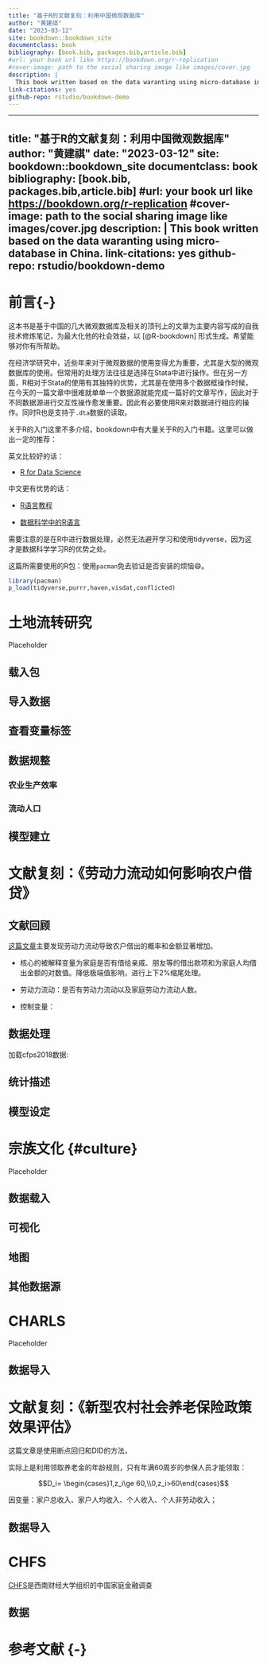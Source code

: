 ```yaml
---
title: "基于R的文献复刻：利用中国微观数据库"
author: "黄建祺"
date: "2023-03-12"
site: bookdown::bookdown_site
documentclass: book
bibliography: [book.bib, packages.bib,article.bib]
#url: your book url like https://bookdown.org/r-replication
#cover-image: path to the social sharing image like images/cover.jpg
description: |
  This book written based on the data waranting using micro-database in China.
link-citations: yes
github-repo: rstudio/bookdown-demo
---
```

---
title: "基于R的文献复刻：利用中国微观数据库"
author: "黄建祺"
date: "2023-03-12"
site: bookdown::bookdown_site
documentclass: book
bibliography: [book.bib, packages.bib,article.bib]
#url: your book url like https://bookdown.org/r-replication
#cover-image: path to the social sharing image like images/cover.jpg
description: |
  This book written based on the data waranting using micro-database in China.
link-citations: yes
github-repo: rstudio/bookdown-demo
---



# 前言{-}
这本书是基于中国的几大微观数据库及相关的顶刊上的文章为主要内容写成的自我技术修炼笔记，为最大化他的社会效益，以 [@R-bookdown] 形式生成。希望能够对你有所帮助。

在经济学研究中，近些年来对于微观数据的使用变得尤为重要，尤其是大型的微观数据库的使用。但常用的处理方法往往是选择在Stata中进行操作。但在另一方面，R相对于Stata的使用有其独特的优势，尤其是在使用多个数据框操作时候，在今天的一篇文章中很难就单单一个数据源就能完成一篇好的文章写作，因此对于不同数据源进行交互性操作愈发重要。因此有必要使用R来对数据进行相应的操作。同时R也是支持于`.dta`数据的读取。

关于R的入门这里不多介绍，bookdown中有大量关于R的入门书籍。这里可以做出一定的推荐：

英文比较好的话：

- [R for Data Science](https://r4ds.had.co.nz/)


中文更有优势的话：

- [R语言教程](https://www.math.pku.edu.cn/teachers/lidf/docs/Rbook/html/_Rbook/index.html)

- [数据科学中的R语言](https://bookdown.org/wangminjie/R4DS/)

需要注意的是在R中进行数据处理，必然无法避开学习和使用tidyverse，因为这才是数据科学学习R的优势之处。



这篇所需要使用的R包：使用`pacman`免去验证是否安装的烦恼😄。


```r
library(pacman)
p_load(tidyverse,purrr,haven,visdat,conflicted)
```




<!--chapter:end:index.Rmd-->


# 土地流转研究

Placeholder


## 载入包
## 导入数据
## 查看变量标签
## 数据规整
### 农业生产效率
### 流动人口
## 模型建立

<!--chapter:end:01-land.Rmd-->

# 文献复刻：《劳动力流动如何影响农户借贷》

## 文献回顾
[这篇文章](https://www.cnki.com.cn/Article/CJFDTOTAL-SJJJ202112006.htm)主要发现劳动力流动导致农户借出的概率和金额显著增加。

- 核心的被解释变量为家庭是否有借给亲戚、朋友等的借出款项和为家庭人均借出金额的对数值。降低极端值影响，进行上下2%缩尾处理。

- 劳动力流动：是否有劳动力流动以及家庭劳动力流动人数。

- 控制变量：


## 数据处理


加载cfps2018数据:







## 统计描述




## 模型设定

<!--chapter:end:02-rep-migration-loan.Rmd-->


# 宗族文化 {#culture}

Placeholder


## 数据载入
## 可视化
## 地图
## 其他数据源

<!--chapter:end:03-clan.Rmd-->


# CHARLS

Placeholder


## 数据导入

<!--chapter:end:04-charls.Rmd-->

# 文献复刻：《新型农村社会养老保险政策效果评估》


这篇文章是使用断点回归和DID的方法，

实际上是利用领取养老金的年龄规则，只有年满60周岁的参保人员才能领取：


$$D_i= \begin{cases}1,z_i\ge 60,\\0,z_i>60\end{cases}$$

因变量：家户总收入、家户人均收入、个人收入、个人非劳动收入；






## 数据导入

<!--chapter:end:05-rep-policy-insur.Rmd-->

# CHFS

[CHFS](https://chfs.swufe.edu.cn/)是西南财经大学组织的中国家庭金融调查

## 数据


<!--chapter:end:06-cfps.Rmd-->


# 参考文献 {-}


<!--chapter:end:07-references.Rmd-->

